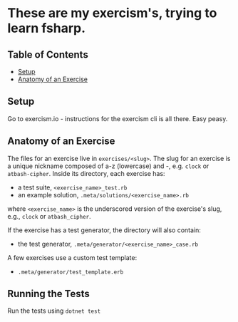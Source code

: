 # These are my exercism's, trying to learn fsharp.
## Table of Contents
- [Setup](#setup)
- [Anatomy of an Exercise](#anatomy-of-an-exercise)


## Setup

Go to exercism.io - instructions for the exercism cli is all there. Easy peasy. 

## Anatomy of an Exercise

The files for an exercise live in `exercises/<slug>`. The slug for an exercise
is a unique nickname composed of a-z (lowercase) and -, e.g.  `clock` or
`atbash-cipher`. Inside its directory, each exercise has:

* a test suite, `<exercise_name>_test.rb`
* an example solution, `.meta/solutions/<exercise_name>.rb`

where `<exercise_name>` is the underscored version of the exercise's slug,
e.g., `clock` or `atbash_cipher`.

If the exercise has a test generator, the directory will also contain:

* the test generator, `.meta/generator/<exercise_name>_case.rb`

A few exercises use a custom test template:

* `.meta/generator/test_template.erb`

## Running the Tests

Run the tests using `dotnet test`


